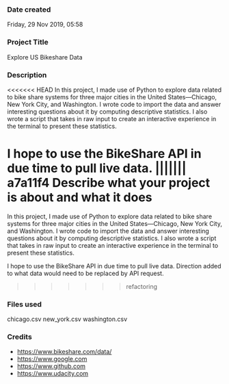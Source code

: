 ### Date created
Friday, 29 Nov 2019, 05:58

### Project Title
Explore US Bikeshare Data

### Description
<<<<<<< HEAD
In this project, I made use of Python to explore data related to bike share systems for three major cities in the United States—Chicago, New York City, and Washington. I wrote code to import the data and answer interesting questions about it by computing descriptive statistics. I also wrote a script that takes in raw input to create an interactive experience in the terminal to present these statistics. 

I hope to use the BikeShare API in due time to pull live data.
||||||| a7a11f4
Describe what your project is about and what it does
=======
In this project, I made use of Python to explore data related to bike share systems for three major cities in the United States—Chicago, New York City, and Washington. I wrote code to import the data and answer interesting questions about it by computing descriptive statistics. I also wrote a script that takes in raw input to create an interactive experience in the terminal to present these statistics. 

I hope to use the BikeShare API in due time to pull live data. Direction added to what data would need to be replaced by API request.
>>>>>>> refactoring

### Files used
chicago.csv
new_york.csv
washington.csv

### Credits
 - https://www.bikeshare.com/data/
 - https://www.google.com
 - https://www.github.com
 - https://www.udacity.com
